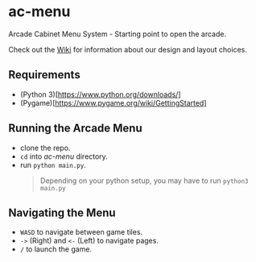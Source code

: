 # ac-menu
Arcade Cabinet Menu System - Starting point to open the arcade.

Check out the [Wiki](https://github.com/cs-club-appdev/ac-menu/wiki) for information about our design and layout choices.  

## Requirements

  * (Python 3)[https://www.python.org/downloads/]
  * (Pygame)[https://www.pygame.org/wiki/GettingStarted]

## Running the Arcade Menu
  * clone the repo.
  * `cd` into *ac-menu* directory.
  * run `python main.py`.
    > Depending on your python setup, you may have to run `python3 main.py`

## Navigating the Menu
  * `WASD` to navigate between game tiles.
  * `->` (Right) and `<-` (Left) to navigate pages.
  * `/` to launch the game.
  
